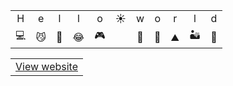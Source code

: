 
<table>

  <tr align=center>
    <td>H</td>
    <td>e</td>
    <td >l</td>
    <td>l</td>
    <td>o</td>
    <td>☀️</td>
    <td>w</td>
    <td>o</td>
    <td>r</td>
    <td>l</td>
    <td>d</td>
  <tr>
  <tr align=center>
    <td>💻</td>
    <td>😼</td>
    <td>📡</td>
    <td>😂</td>
    <td>🎮</td>
    <td></td>
    <td>🌳</td>
    <td>🚴</td>
    <td>⛰️</td>
    <td>🏜️</td>
    <td>🌴</td>
  <tr>
</table>

<table>
  <tr><td><a href="https://teaguehannam.com">View website</a></td></tr>
</table>
 

